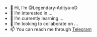 - 👋 Hi, I’m @Legendary-Aditya-xD
- 👀 I’m interested in ...
- 🌱 I’m currently learning ...
- 💞️ I’m looking to collaborate on ...
- 📫 You can reach me through [Telegram](https://t.me/toxic_boy_aditya_xd)

<!---
Legendary-Aditya-xD/Legendary-Aditya-xD is a ✨ special ✨ repository because its `README.md` (this file) appears on your GitHub profile.
You can click the Preview link to take a look at your changes.
--->
